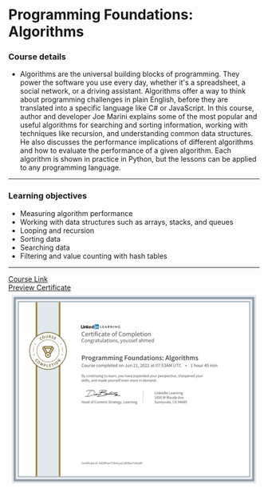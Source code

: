 # Programming Foundations: Algorithms

### Course details

- Algorithms are the universal building blocks of programming. They power the software you use every day, whether it's a spreadsheet, a social network, or a driving assistant. Algorithms offer a way to think about programming challenges in plain English, before they are translated into a specific language like C# or JavaScript. In this course, author and developer Joe Marini explains some of the most popular and useful algorithms for searching and sorting information, working with techniques like recursion, and understanding common data structures. He also discusses the performance implications of different algorithms and how to evaluate the performance of a given algorithm. Each algorithm is shown in practice in Python, but the lessons can be applied to any programming language.

---

### Learning objectives

- Measuring algorithm performance
- Working with data structures such as arrays, stacks, and queues
- Looping and recursion
- Sorting data
- Searching data
- Filtering and value counting with hash tables

---

[Course Link](https://www.linkedin.com/learning/programming-foundations-algorithms/)
<br>[Preview Certificate](./certificate.png)
![certificate](./certificate.png)
